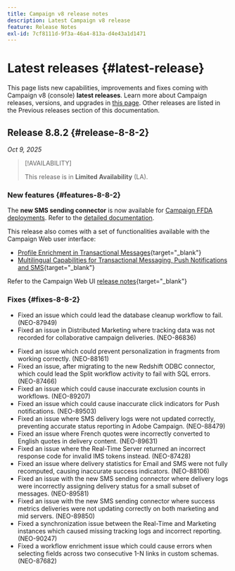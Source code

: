 ```yaml
---
title: Campaign v8 release notes
description: Latest Campaign v8 release
feature: Release Notes
exl-id: 7cf8111d-9f3a-46a4-813a-d4e43a1d1471
---
```

# Latest releases {#latest-release}

This page lists new capabilities, improvements and fixes coming with Campaign v8 (console) **latest releases**. Learn more about Campaign releases, versions, and upgrades in [this page](upgrades.md). Other releases are listed in the Previous releases section of this documentation.

## Release 8.8.2 {#release-8-8-2}

_Oct 9, 2025_

>[!AVAILABILITY]
>
>This release is in **Limited Availability** (LA).

### New features {#features-8-8-2}

The **new SMS sending connector** is now available for [Campaign FFDA deployments](../architecture/enterprise-deployment.md). Refer to the [detailed documentation](../send/sms/sms.md). 

This release also comes with a set of functionalities available with the Campaign Web user interface:

* [Profile Enrichment in Transactional Messages](https://experienceleague.adobe.com/docs/campaign-web/v8/msg/transactional-messages/profile-enrichment.html){target="_blank"} 
* [Multilingual Capabilities for Transactional Messaging, Push Notifications and SMS](https://experienceleague.adobe.com/docs/campaign-web/v8/msg/multilingual.html){target="_blank"}

Refer to the Campaign Web UI [release notes](https://experienceleague.adobe.com/docs/campaign-web/v8/release-notes/release-notes.html){target="_blank"}

### Fixes {#fixes-8-8-2}

<!--
* Fixed an issue which prevented dynamic reporting from being available for transactional messages.
-->
* Fixed an issue which could lead the database cleanup workflow to fail. (NEO-87949)
* Fixed an issue in Distributed Marketing where tracking data was not recorded for collaborative campaign deliveries. (NEO-86836)
<!--
* Issue SMS2.0 with FFDA Continuous Deliveries (NEO-88785)
-->
* Fixed an issue which could prevent personalization in fragments from working correctly. (NEO-88161)
* Fixed an issue, after migrating to the new Redshift ODBC connector, which could lead the Split workflow activity to fail with SQL errors. (NEO-87466)
* Fixed an issue which could cause inaccurate exclusion counts in workflows. (NEO-89207)
* Fixed an issue which could cause inaccurate click indicators for Push notifications. (NEO-89503)
* Fixed an issue where SMS delivery logs were not updated correctly, preventing accurate status reporting in Adobe Campaign. (NEO-88479)
* Fixed an issue where French quotes were incorrectly converted to English quotes in delivery content. (NEO-89631)
* Fixed an issue where the Real-Time Server returned an incorrect response code for invalid IMS tokens instead. (NEO-87428)
* Fixed an issue where delivery statistics for Email and SMS were not fully recomputed, causing inaccurate success indicators. (NEO-88106)
* Fixed an issue with the new SMS sending connector where delivery logs were incorrectly assigning delivery status for a small subset of messages. (NEO-89581)
* Fixed an issue with the new SMS sending connector where success metrics deliveries were not updating correctly on both marketing and mid servers. (NEO-89850)
* Fixed a synchronization issue between the Real-Time and Marketing instances which caused missing tracking logs and incorrect reporting. (NEO-90247)
* Fixed a workflow enrichment issue which could cause errors when selecting fields across two consecutive 1-N links in custom schemas. (NEO-87682)

